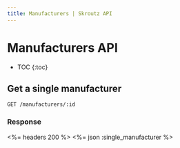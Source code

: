 ```yaml
---
title: Manufacturers | Skroutz API
---
```


# Manufacturers API

* TOC
{:toc}

## Get a single manufacturer

    GET /manufacturers/:id

### Response

<%= headers 200 %>
<%= json :single_manufacturer %>
